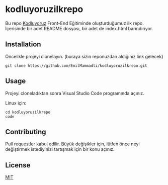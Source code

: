 # kodluyoruzilkrepo
Bu repo [Kodluyoruz](https://www.kodluyoruz.org/) Front-End Eğitiminde oluşturduğumuz ilk repo. İçerisinde bir adet README dosyası, bir adet de index.html barındırıyor.

## Installation
Öncelikle projeyi clonelayın. (buraya sizin reponuzdan aldığınız link gelecek)

``` git clone https://github.com/EmilMammadli/kodluyoruzilkrepo.git ```

## Usage
Projeyi cloneladıktan sonra Visual Studio Code programında açınız.

Linux için:

``` cd kodluyoruzilkrepo                                                                            code ```

## Contributing
Pull requestler kabul edilir. Büyük değişikler için, lütfen önce neyi değiştirmek istediyinizi tartışmak için bir konu açınız.

## License

[MIT](https://choosealicense.com/licenses/mit/)
